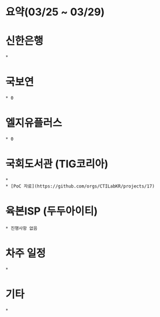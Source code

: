 # 요약(03/25 ~ 03/29)

# 신한은행
    * 

# 국보연 
    * 0

# 엘지유플러스
    * 0

# 국회도서관 (TIG코리아)
    * 
    * [PoC 자료](https://github.com/orgs/CTILabKR/projects/17)

# 육본ISP (두두아이티)
    * 진행사항 없음

# 차주 일정
    * 


# 기타
    * 
